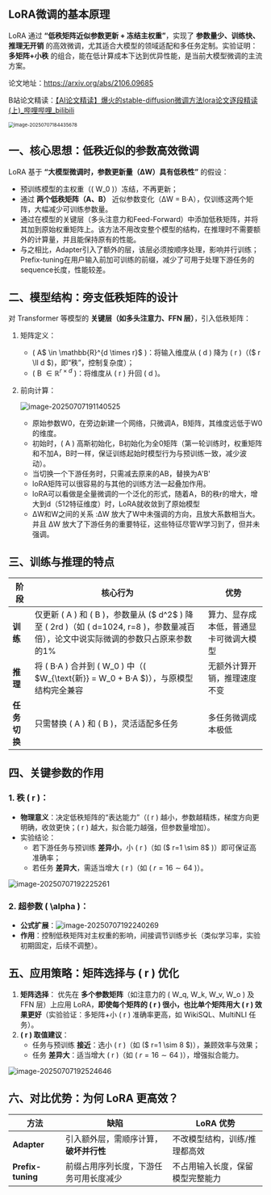 ## LoRA微调的基本原理

LoRA 通过 **“低秩矩阵近似参数更新 + 冻结主权重”**，实现了 **参数量少、训练快、推理无开销** 的高效微调，尤其适合大模型的领域适配和多任务定制。实验证明：**多矩阵+小秩** 的组合，能在低计算成本下达到优异性能，是当前大模型微调的主流方案。

论文地址：https://arxiv.org/abs/2106.09685

B站论文精读：[【AI论文精读】爆火的stable-diffusion微调方法lora论文逐段精读(上)_哔哩哔哩_bilibili](https://www.bilibili.com/video/BV13h411G7aY/?spm_id_from=333.337.search-card.all.click&vd_source=aa6afb9d0536d09ecdcb5d2c1fcf4c79)

<img src="https://raw.githubusercontent.com/Yzitong/LLM-Mastery-Journey/main/images/image-20250707184435678.png" alt="image-20250707184435678" style="zoom:67%;" />

## 一、核心思想：低秩近似的参数高效微调

LoRA 基于 **“大模型微调时，参数更新量（ΔW）具有低秩性”** 的假设：

- 预训练模型的主权重（( W_0 )）冻结，不再更新；
- 通过 **两个低秩矩阵（A、B）** 近似参数变化（ΔW = B·A），仅训练这两个矩阵，大幅减少可训练参数量。
- 通过在模型的关键层（多头注意力和Feed-Forward）中添加低秩矩阵，并将其加到原始权重矩阵上。该方法不用改变整个模型的结构，在推理时不需要额外的计算量，并且能保持原有的性能。
- 与之相比，Adapter引入了额外的层，该层必须按顺序处理，影响并行训练；Prefix-tuning在用户输入前加可训练的前缀，减少了可用于处理下游任务的sequence长度，性能较差。

## 二、模型结构：旁支低秩矩阵的设计

对 Transformer 等模型的 **关键层（如多头注意力、FFN 层）**，引入低秩矩阵：

1. 矩阵定义：

   - ( A$ \in \mathbb{R}^{d \times r}$ )：将输入维度从 ( d ) 降为 ( r )（($ r \ll d $)，即“秩”，控制复杂度）；
   - ( B $\in \mathbb{R}^{r \times d}$ )：将维度从 ( r ) 升回 ( d )。

2. 前向计算：

   ![image-20250707191140525](https://raw.githubusercontent.com/Yzitong/LLM-Mastery-Journey/main/images/image-20250707191140525.png)

   - 原始参数W0，在旁边新建一个网络，只微调A，B矩阵，其维度远低于W0的维度。
   - 初始时，( A ) 高斯初始化，B初始化为全0矩阵（第一轮训练时，权重矩阵和不加A，B时一样，保证训练起始时模型行为与预训练一致，减少波动）。
   - 当切换一个下游任务时，只需减去原来的AB，替换为A'B'
   - loRA矩阵可以很容易的与其他的训练方法一起叠加作用。
   - loRA可以看做是全量微调的一个泛化的形式，随着A，B的秩r的增大，增大到d（512特征维度）时，LoRA就收敛到了原始模型
   - ΔW和W之间的关系 :ΔW 放大了W中未强调的方向，且放大系数相当大。并且 ΔW 放大了下游任务的重要特征，这些特征尽管W学习到了，但并未强调。

## 三、训练与推理的特点

| 阶段         | 核心行为                                                     | 优势                                   |
| ------------ | ------------------------------------------------------------ | -------------------------------------- |
| **训练**     | 仅更新 ( A ) 和 ( B )，参数量从 ($ d^2$ ) 降至 ( 2rd )（如 ( d=1024, r=8 )，参数量减百倍），论文中说实际微调的参数只占原来参数的1% | 算力、显存成本低，普通显卡可微调大模型 |
| **推理**     | 将 ( B·A ) 合并到 ( W_0 ) 中（( $W_{\text{新}} = W_0 + B·A $)），与原模型结构完全兼容 | 无额外计算开销，推理速度不变           |
| **任务切换** | 只需替换 ( A ) 和 ( B )，灵活适配多任务                      | 多任务微调成本极低                     |

## 四、关键参数的作用

### 1. **秩 ( r )**：

- **物理意义**：决定低秩矩阵的“表达能力”（( r ) 越小，参数越精炼，梯度方向更明确，收敛更快；( r ) 越大，拟合能力越强，但参数量增加）。
- 实验结论：
  - 若下游任务与预训练 **差异小**，小 ( r )（如 ($ r=1 \sim 8$ )）即可保证高准确率；
  - 若任务 **差异大**，需适当增大 ( r )（如 ( $r=16 \sim 64$ )）。

![image-20250707192225261](https://raw.githubusercontent.com/Yzitong/LLM-Mastery-Journey/main/images/image-20250707192225261.png)

### 2. **超参数 ( \alpha )**：

- **公式扩展**：![image-20250707192240269](https://raw.githubusercontent.com/Yzitong/LLM-Mastery-Journey/main/images/image-20250707192240269.png)
- **作用**：控制低秩矩阵对主权重的影响，间接调节训练步长（类似学习率，实验初期固定，后续不调整）。

## 五、应用策略：矩阵选择与 ( r ) 优化

1. **矩阵选择**：
   优先在 **多个参数矩阵**（如注意力的 ( W_q, W_k, W_v, W_o ) 及 FFN 层）上应用 LoRA，**即使每个矩阵的 ( r ) 很小，也比单个矩阵用大 ( r ) 效果更好**（实验验证：多矩阵+小 ( r ) 准确率更高，如 WikiSQL、MultiNLI 任务）。
2. **( r ) 取值建议**：
   - 任务与预训练 **接近**：选小 ( r )（如 ($ r=1 \sim 8 $)），兼顾效率与效果；
   - 任务 **差异大**：适当增大 ( r )（如 ( $r=16 \sim 64$ )），增强拟合能力。

![image-20250707192524646](https://raw.githubusercontent.com/Yzitong/LLM-Mastery-Journey/main/images/image-20250707192524646.png)

## 六、对比优势：为何 LoRA 更高效？

| 方法              | 缺陷                                   | LoRA 优势                        |
| ----------------- | -------------------------------------- | -------------------------------- |
| **Adapter**       | 引入额外层，需顺序计算，**破坏并行性** | 不改模型结构，训练/推理都高效    |
| **Prefix-tuning** | 前缀占用序列长度，下游任务可用长度减少 | 不占用输入长度，保留模型完整能力 |